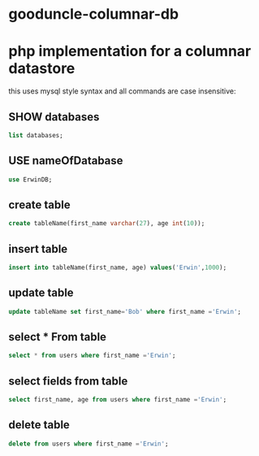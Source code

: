 # gooduncle-columnar-db

<H1>php implementation for a columnar datastore</h1>

this uses mysql style syntax and all commands are case insensitive:

<H2> SHOW databases</H2>

```sql
list databases; 
```

<h2>USE nameOfDatabase</h2>

```sql
use ErwinDB; 
```


<h2>create table </h2>

```sql
create tableName(first_name varchar(27), age int(10));
```



<h2>insert table</h2>

```sql
insert into tableName(first_name, age) values('Erwin',1000);
```


<h2>update table </h2>

```sql
update tableName set first_name='Bob' where first_name ='Erwin'; 
```


<h2>select * From table</h2>

```sql
select * from users where first_name ='Erwin'; 
```


<h2>select fields from table</h2>

```sql
select first_name, age from users where first_name ='Erwin'; 
```



<h2>delete  table</h2>

```sql
delete from users where first_name ='Erwin'; 
```




